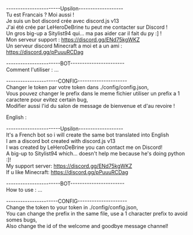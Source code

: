 -----------------------Upsilon-------------------   
Tu est Francais ? Moi aussi !   
Je suis un bot discord crée avec discord.js v13   
J'ai été crée par LeHeroDeBrine tu peut me contacter sur Discord !   
Un gros big-up a Sitylist94 qui... ma pas aider car il fait du py :] !   
Mon serveur support : https://discord.gg/ENd75kgWKZ   
Un serveur discord Minecraft a moi et a un ami : https://discord.gg/pPuuuRCDag   
   
-----------------------BOT-----------------------   
Comment l'utiliser : ...   
   
----------------------CONFIG---------------------   
Changer le token par votre token dans ./config/config.json,   
Vous pouvez changer le prefix dans le meme fichier utiliser un prefix a 1 caractere pour evitez certain bug,   
Modifier aussi l'id du salon de message de bienvenue et d'au revoire !   
   
   
English :   
   
-----------------------Upsilon-------------------   
It's a French bot so i will create the same bot translated into English   
I am a discord bot created with discord.js v13   
I was created by LeHeroDeBrine you can contact me on Discord!   
A big-up to Sitylist94 which... doesn't help me because he's doing python :]!   
My support server: https://discord.gg/ENd75kgWKZ   
If u like Minecraft: https://discord.gg/pPuuuRCDag   
   
-----------------------BOT-----------------------   
How to use : ...   
   
----------------------CONFIG---------------------   
Change the token to your token in ./config/config.json,   
You can change the prefix in the same file, use a 1 character prefix to avoid somes bugs,   
Also change the id of the welcome and goodbye message channel!   

